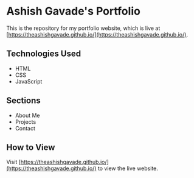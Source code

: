 # Ashish Gavade's Portfolio

This is the repository for my portfolio website, which is live at [https://theashishgavade.github.io/](https://theashishgavade.github.io/).

## Technologies Used

- HTML
- CSS
- JavaScript

## Sections

- About Me
- Projects
- Contact

## How to View

Visit [https://theashishgavade.github.io/](https://theashishgavade.github.io/) to view the live website.
